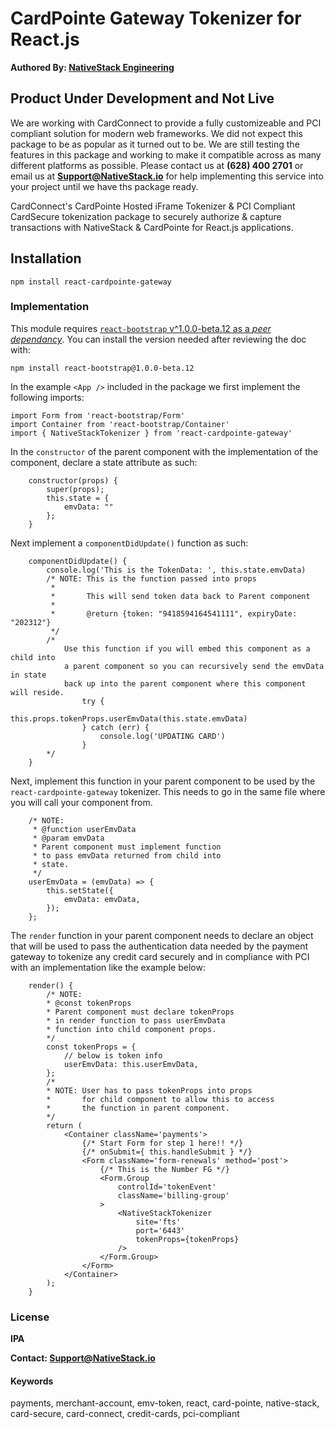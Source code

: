# CardPointe Gateway Tokenizer for React.js

**Authored By: [NativeStack Engineering](https://www.upwork.com/ag/nativestack/)**

## Product Under Development and Not Live

We are working with CardConnect to provide a fully customizeable and PCI compliant solution for modern web frameworks. We did not expect this package to be as popular as it turned out to be. We are still testing the features in this package and working to make it compatible across as many different platforms as possible. Please contact us at **(628) 400 2701** or email us at **Support@NativeStack.io** for help implementing this service into your project until we have ths package ready.

CardConnect's CardPointe Hosted iFrame Tokenizer & PCI Compliant CardSecure tokenization package to securely authorize & capture transactions with NativeStack & CardPointe for React.js applications.

## Installation

`npm install react-cardpointe-gateway`

### Implementation

This module requires [`react-bootstrap` v^1.0.0-beta.12 as a _peer dependancy_](https://react-bootstrap.netlify.app). You can install the version needed after reviewing the doc with:

`npm install react-bootstrap@1.0.0-beta.12`

In the example `<App />` included in the package we first implement the following imports:

    import Form from 'react-bootstrap/Form'
    import Container from 'react-bootstrap/Container'
    import { NativeStackTokenizer } from 'react-cardpointe-gateway'

In the `constructor` of the parent component with the implementation of the component, declare a state attribute as such:

```
    constructor(props) {
    	super(props);
        this.state = {
        	emvData: ""
        };
    }
```

Next implement a `componentDidUpdate()` function as such:

```
	componentDidUpdate() {
		console.log('This is the TokenData: ', this.state.emvData)
		/* NOTE: This is the function passed into props
		 *
		 *       This will send token data back to Parent component
		 *
		 *       @return {token: "9418594164541111", expiryDate: "202312"}
		 */
		/*
			Use this function if you will embed this component as a child into
			a parent component so you can recursively send the emvData in state
			back up into the parent component where this component will reside.
				try {
					this.props.tokenProps.userEmvData(this.state.emvData)
				} catch (err) {
					console.log('UPDATING CARD')
				}
		*/
	}
```

Next, implement this function in your parent component to be used by the `react-cardpointe-gateway` tokenizer. This needs to go in the same file where you will call your component from.

```
    /* NOTE:
     * @function userEmvData
     * @param emvData
     * Parent component must implement function
     * to pass emvData returned from child into
     * state.
     */
    userEmvData = (emvData) => {
    	this.setState({
    		emvData: emvData,
    	});
    };
```

The `render` function in your parent component needs to declare an object that will be used to pass the authentication data needed by the payment gateway to tokenize any credit card securely and in compliance with PCI with an implementation like the example below:

```
    render() {
    	/* NOTE:
    	* @const tokenProps
    	* Parent component must declare tokenProps
    	* in render function to pass userEmvData
    	* function into child component props.
    	*/
    	const tokenProps = {
    		// below is token info
    		userEmvData: this.userEmvData,
    	};
    	/*
    	* NOTE: User has to pass tokenProps into props
    	*       for child component to allow this to access
    	*       the function in parent component.
    	*/
    	return (
    		<Container className='payments'>
    			{/* Start Form for step 1 here!! */}
    			{/* onSubmit={ this.handleSubmit } */}
    			<Form className='form-renewals' method='post'>
    				{/* This is the Number FG */}
    				<Form.Group
    					controlId='tokenEvent'
    					className='billing-group'
    				>
    					<NativeStackTokenizer
    						site='fts'
    						port='6443'
    						tokenProps={tokenProps}
    					/>
    				</Form.Group>
    			</Form>
    		</Container>
    	);
    }
```

### License

**IPA**

**Contact: Support@NativeStack.io**

#### Keywords

payments, merchant-account, emv-token, react, card-pointe, native-stack, card-secure, card-connect, credit-cards, pci-compliant
